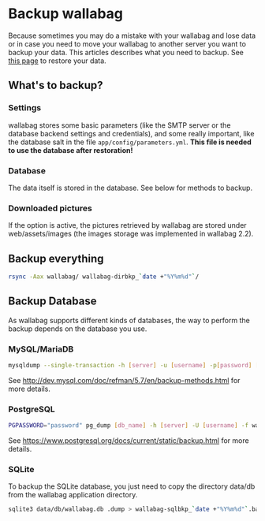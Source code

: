 # Backup wallabag

Because sometimes you may do a mistake with your wallabag and lose data or in case you need to move your wallabag to another server you want to backup your data. This articles describes what you need to backup. See [this page](restore.md) to restore your data.

## What's to backup?

### Settings
wallabag stores some basic parameters (like the SMTP server or the database backend settings and credentials), and some really important, like the database salt in the file `app/config/parameters.yml`. **This file is needed to use the database after restoration!**

### Database
The data itself is stored in the database. See below for methods to backup.

### Downloaded pictures

If the option is active, the pictures retrieved by wallabag are stored under web/assets/images (the images storage was implemented in wallabag 2.2).

## Backup everything

```bash
rsync -Aax wallabag/ wallabag-dirbkp_`date +"%Y%m%d"`/
```

## Backup Database

As wallabag supports different kinds of databases, the way to perform the backup depends on the database you use.

### MySQL/MariaDB

```bash
mysqldump --single-transaction -h [server] -u [username] -p[password] [db_name] > wallabag-sqlbkp_`date +"%Y%m%d"`.bak
```

See http://dev.mysql.com/doc/refman/5.7/en/backup-methods.html for more details.

### PostgreSQL

```bash
PGPASSWORD="password" pg_dump [db_name] -h [server] -U [username] -f wallabag-sqlbkp_`date +"%Y%m%d"`.bak
```

See https://www.postgresql.org/docs/current/static/backup.html for more details.

### SQLite

To backup the SQLite database, you just need to copy the directory data/db from the wallabag application directory.

```bash
sqlite3 data/db/wallabag.db .dump > wallabag-sqlbkp_`date +"%Y%m%d"`.bak
```
